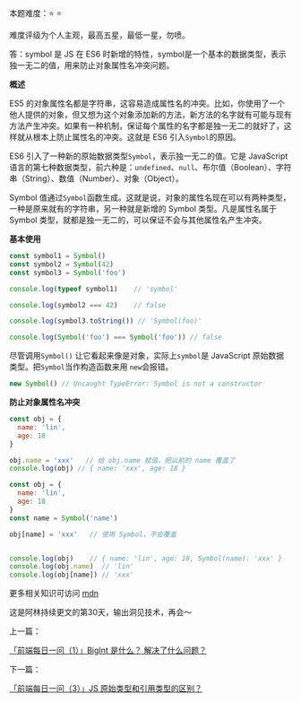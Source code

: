 本题难度：⭐ ⭐

难度评级为个人主观，最高五星，最低一星，勿喷。

答：symbol 是 JS 在 ES6 时新增的特性，symbol是一个基本的数据类型，表示独一无二的值，用来防止对象属性名冲突问题。

**概述**

ES5 的对象属性名都是字符串，这容易造成属性名的冲突。比如，你使用了一个他人提供的对象，但又想为这个对象添加新的方法，新方法的名字就有可能与现有方法产生冲突。如果有一种机制，保证每个属性的名字都是独一无二的就好了，这样就从根本上防止属性名的冲突。这就是 ES6 引入`Symbol`的原因。

ES6 引入了一种新的原始数据类型`Symbol`，表示独一无二的值。它是 JavaScript 语言的第七种数据类型，前六种是：`undefined`、`null`、布尔值（Boolean）、字符串（String）、数值（Number）、对象（Object）。

Symbol 值通过`Symbol`函数生成。这就是说，对象的属性名现在可以有两种类型，一种是原来就有的字符串，另一种就是新增的 Symbol 类型。凡是属性名属于 Symbol 类型，就都是独一无二的，可以保证不会与其他属性名产生冲突。

**基本使用**

```js
const symbol1 = Symbol()
const symbol2 = Symbol(42)
const symbol3 = Symbol('foo')

console.log(typeof symbol1)    // 'symbol'

console.log(symbol2 === 42)    // false

console.log(symbol3.toString()) // 'Symbol(foo)'

console.log(Symbol('foo') === Symbol('foo')) // false
```
尽管调用`Symbol()` 让它看起来像是对象，实际上`symbol`是 JavaScript 原始数据类型。把`Symbol`当作构造函数来用 `new`会报错。
```js
new Symbol() // Uncaught TypeError: Symbol is not a constructor
```

**防止对象属性名冲突**

```js
const obj = {
  name: 'lin',
  age: 18
}

obj.name = 'xxx'   // 给 obj.name 赋值，把以前的 name 覆盖了
console.log(obj) // { name: 'xxx', age: 18 }
```
```js
const obj = {
  name: 'lin',
  age: 18
}
const name = Symbol('name')

obj[name] = 'xxx'   // 使用 Symbol，不会覆盖


console.log(obj)    // { name: 'lin', age: 18, Symbol(name): 'xxx' }
console.log(obj.name)  // 'lin'
console.log(obj[name]) // 'xxx'
```

更多相关知识可访问 [mdn](https://developer.mozilla.org/zh-CN/docs/Web/JavaScript/Reference/Global_Objects/Symbol)

这是阿林持续更文的第30天，输出洞见技术，再会～

上一篇：

[「前端每日一问（1）」BigInt 是什么？ 解决了什么问题？](https://juejin.cn/post/7069010632615395335)

下一篇：

[「前端每日一问（3）」JS 原始类型和引用类型的区别？](https://juejin.cn/post/7069569168361652261)